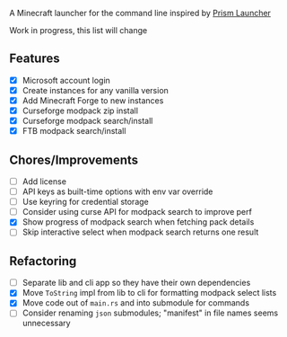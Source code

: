 A Minecraft launcher for the command line inspired by [Prism Launcher](https://prismlauncher.org/)

Work in progress, this list will change

## Features

- [x] Microsoft account login
- [x] Create instances for any vanilla version
- [x] Add Minecraft Forge to new instances
- [x] Curseforge modpack zip install
- [x] Curseforge modpack search/install
- [x] FTB modpack search/install

## Chores/Improvements

- [ ] Add license
- [ ] API keys as built-time options with env var override
- [ ] Use keyring for credential storage
- [ ] Consider using curse API for modpack search to improve perf
- [x] Show progress of modpack search when fetching pack details
- [ ] Skip interactive select when modpack search returns one result

## Refactoring

- [ ] Separate lib and cli app so they have their own dependencies
- [x] Move `ToString` impl from lib to cli for formatting modpack select lists
- [x] Move code out of `main.rs` and into submodule for commands
- [ ] Consider renaming `json` submodules; "manifest" in file names seems unnecessary
